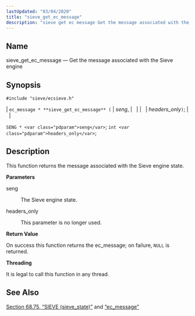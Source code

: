 ```yaml
---
lastUpdated: "03/04/2020"
title: "sieve_get_ec_message"
description: "sieve get ec message Get the message associated with the Sieve engine ec message sieve get ec message seng headers only SENG seng int headers only This function returns the message associated with the Sieve engine state seng The Sieve engine state headers only This parameter is no longer used..."
---
```


<a name="apis.sieve_get_ec_message"></a> 
## Name

sieve_get_ec_message — Get the message associated with the Sieve engine

## Synopsis

`#include "sieve/ecsieve.h"`

| `ec_message * **sieve_get_ec_message** (` | <var class="pdparam">seng</var>, |   |
|   | <var class="pdparam">headers_only</var>`)`; |   |

`SENG * <var class="pdparam">seng</var>`;
`int <var class="pdparam">headers_only</var>`;<a name="idp60114448"></a> 
## Description

This function returns the message associated with the Sieve engine state.

**<a name="idp60115712"></a> Parameters**

<dl class="variablelist">

<dt>seng</dt>

<dd>

The Sieve engine state.

</dd>

<dt>headers_only</dt>

<dd>

This parameter is no longer used.

</dd>

</dl>

**<a name="idp60120304"></a> Return Value**

On success this function returns the ec_message; on failure, `NULL` is returned.

**<a name="idp60121712"></a> Threading**

It is legal to call this function in any thread.

<a name="idp60122816"></a> 
## See Also

[Section 68.75, “SIEVE (sieve_state)”](structs.sieve "68.75. SIEVE (sieve_state)") and [“ec_message”](/momentum/3/3-api/structs-ec-message)